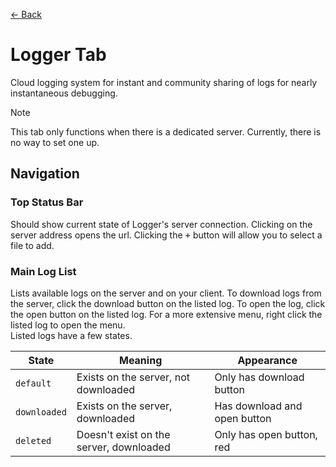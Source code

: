 <a href="../MAIN.md" class="back">← Back</a>

# Logger Tab

Cloud logging system for instant and community sharing of logs for nearly instantaneous debugging.

> [!NOTE]
> This tab only functions when there is a dedicated server. Currently, there is no way to set one up.

## Navigation

### Top Status Bar
Should show current state of Logger's server connection. Clicking on the server address opens the url. Clicking the <kbd>+</kbd> button will allow you to select a file to add.

### Main Log List
Lists available logs on the server and on your client. To download logs from the server, click the download button on the listed log. To open the log, click the open button on the listed log. For a more extensive menu, right click the listed log to open the menu.  
Listed logs have a few states.

| State        | Meaning                                 | Appearance                   |
| ------------ | --------------------------------------- | ---------------------------- |
| `default`    | Exists on the server, not downloaded    | Only has download button     |
| `downloaded` | Exists on the server, downloaded        | Has download and open button |
| `deleted`    | Doesn't exist on the server, downloaded | Only has open button, red    |
